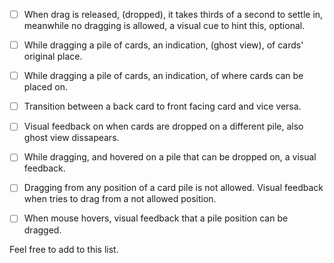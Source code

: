 
- [ ] When drag is released, (dropped), it takes thirds of a second to settle in, meanwhile no dragging is allowed, a visual cue to hint this, optional.

- [ ] While dragging a pile of cards, an indication, (ghost view), of cards' original place.
- [ ] While dragging a pile of cards, an indication, of where cards can be placed on.
- [ ] Transition between a back card to front facing card and vice versa.
- [ ] Visual feedback on when cards are dropped on a different pile, also ghost view dissapears.
- [ ] While dragging, and hovered on a pile that can be dropped on, a visual feedback.



- [ ] Dragging from any position of a card pile is not allowed. Visual feedback when tries to drag from a not allowed position.
- [ ] When mouse hovers, visual feedback that a pile position can be dragged.


Feel free to add to this list.
